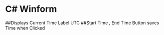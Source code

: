 # C# Winform
##Displays Current Time 
Label 
UTC
##Start Time , End Time
Button saves Time when Clicked
